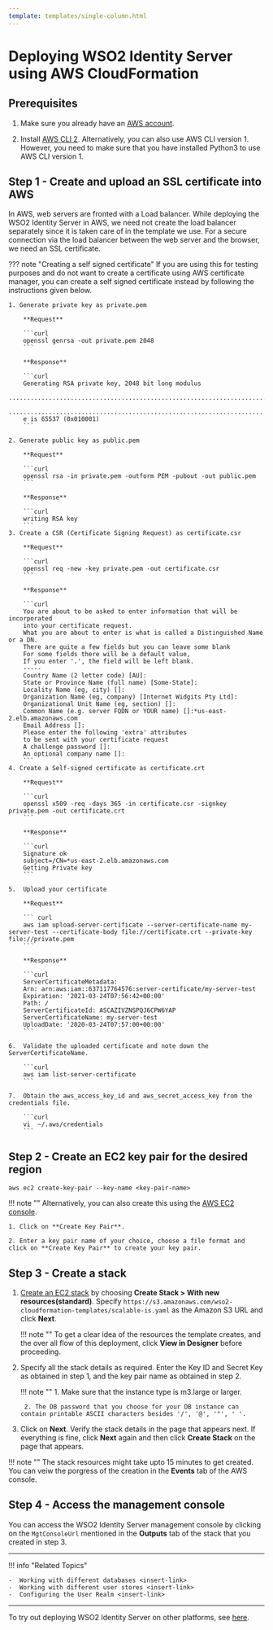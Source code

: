 ```yaml
---
template: templates/single-column.html
---
```


# Deploying WSO2 Identity Server using AWS CloudFormation

## Prerequisites

1. Make sure you already have an [AWS account](https://aws.amazon.com/premiumsupport/knowledge-center/create-and-activate-aws-account/). 

2. Install [AWS CLI 2](https://docs.aws.amazon.com/cli/latest/userguide/cli-chap-install.html). Alternatively, you can also use AWS CLI version 1. However, you need to make sure that you have installed Python3 to use AWS CLI version 1.

## Step 1 - Create and upload an SSL certificate into AWS
In AWS, web servers are fronted with a Load balancer. While deploying the WSO2 Identity Server in AWS, we need not create the load balancer separately since it is taken care of in the template we use. For a secure connection via the load balancer between the web server and the browser, we need an SSL certificate. 

??? note "Creating a self signed certificate"
	If you are using this for testing purposes and do not want to create a certificate using AWS certificate manager, you can create a self signed certificate instead by following the instructions given below. 

	1. Generate private key as private.pem 

		**Request**

		```curl 
		openssl genrsa -out private.pem 2048
		```
		
		**Response**

		```curl
		Generating RSA private key, 2048 bit long modulus
		...................................................................................+++
		......................................................................................+++
		e is 65537 (0x010001)
		```

	2. Generate public key as public.pem

		**Request**

		```curl 
		openssl rsa -in private.pem -outform PEM -pubout -out public.pem
		```

		**Response**

		```curl
		writing RSA key
		```
	3. Create a CSR (Certificate Signing Request) as certificate.csr

		**Request**

		```curl
		openssl req -new -key private.pem -out certificate.csr
		```

		**Response**

		```curl
		You are about to be asked to enter information that will be incorporated
		into your certificate request.
		What you are about to enter is what is called a Distinguished Name or a DN.
		There are quite a few fields but you can leave some blank
		For some fields there will be a default value,
		If you enter '.', the field will be left blank.
		-----
		Country Name (2 letter code) [AU]:
		State or Province Name (full name) [Some-State]:
		Locality Name (eg, city) []:
		Organization Name (eg, company) [Internet Widgits Pty Ltd]:
		Organizational Unit Name (eg, section) []:
		Common Name (e.g. server FQDN or YOUR name) []:*us-east-2.elb.amazonaws.com
		Email Address []:
		Please enter the following 'extra' attributes
		to be sent with your certificate request
		A challenge password []:
		An optional company name []:
		```
	4. Create a Self-signed certificate as certificate.crt

		**Request**

		```curl
		openssl x509 -req -days 365 -in certificate.csr -signkey private.pem -out certificate.crt
		```
		
		**Response**

		```curl
		Signature ok
		subject=/CN=*us-east-2.elb.amazonaws.com
		Getting Private key
		```

	5.	Upload your certificate

		**Request**

		``` curl
		aws iam upload-server-certificate --server-certificate-name my-server-test --certificate-body file://certificate.crt --private-key file://private.pem
		```

		**Response**

		```curl
		ServerCertificateMetadata:
		Arn: arn:aws:iam::637117764576:server-certificate/my-server-test
		Expiration: '2021-03-24T07:56:42+00:00'
		Path: /
		ServerCertificateId: ASCAZIVZNSPQJ6CPW6YAP
		ServerCertificateName: my-server-test
		UploadDate: '2020-03-24T07:57:00+00:00'
		```

	6.  Validate the uploaded certificate and note down the ServerCertificateName. 

		```curl 
		aws iam list-server-certificate
		```

	7.  Obtain the aws_access_key_id and aws_secret_access_key from the credentials file. 

		```curl 
		vi  ~/.aws/credentials
		```			
		

## Step 2 - Create an EC2 key pair for the desired region

```curl
aws ec2 create-key-pair --key-name <key-pair-name>
```

!!! note ""
	Alternatively, you can also create this using the [AWS EC2 console](https://us-east-2.console.aws.amazon.com/ec2/v2/home?region=us-east-2#KeyPairs:sort=keyName). 
	
	1. Click on **Create Key Pair**.

	2. Enter a key pair name of your choice, choose a file format and click on **Create Key Pair** to create your key pair. 

## Step 3 - Create a stack

1. [Create an EC2 stack](https://us-east-2.console.aws.amazon.com/cloudformation/home?region=us-east-2#/stacks/create/template) by choosing **Create Stack > With new resources(standard)**. Specify `https://s3.amazonaws.com/wso2-cloudformation-templates/scalable-is.yaml` as the Amazon S3 URL and click **Next**. 

	!!! note ""
		To get a clear idea of the resources the template creates, and the over all flow of this deployment, click **View in Designer** before proceeding. 

2. Specify all the stack details as required. Enter the Key ID and Secret Key as obtained in step 1, and the key pair name as obtained in step 2. 

	!!! note ""
		1. Make sure that the instance type is m3.large or larger. 

		2. The DB password that you choose for your DB instance can contain printable ASCII characters besides '/', '@', '"', ' '.

3. Click on **Next**. Verify the stack details in the page that appears next. If everything is fine, click **Next** again and then click **Create Stack** on the page that appears. 

!!! note "" 
	The stack resources might take upto 15 minutes to get created. You can veiw the porgress of the creation in the **Events** tab of the AWS console. 

## Step 4 - Access the management console 

You can access the WSO2 Identity Server management console by clicking on the `MgtConsoleUrl` mentioned in the **Outputs** tab of the stack that you created in step 3. 

---

!!! info "Related Topics"

    -  Working with different databases <insert-link>
    -  Working with different user stores <insert-link>
    -  Configuring the User Realm <insert-link>

---

To try out deploying WSO2 Identity Server on other platforms, see [here](../../deploy/deploying-wso2-identity-server/).





